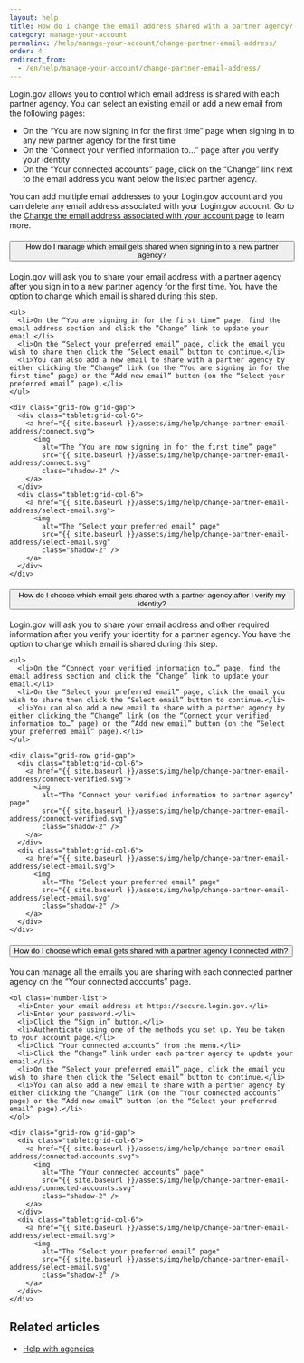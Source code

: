 ```yaml
---
layout: help
title: How do I change the email address shared with a partner agency?
category: manage-your-account
permalink: /help/manage-your-account/change-partner-email-address/
order: 4
redirect_from:
  - /en/help/manage-your-account/change-partner-email-address/
---
```


Login.gov allows you to control which email address is shared with each partner agency. You can select an existing email or add a new email from the following pages:

- On the “You are now signing in for the first time” page when signing in to any new partner agency for the first time
- On the “Connect your verified information to…” page after you verify your identity
- On the “Your connected accounts” page, click on the “Change” link next to the email address you want below the listed partner agency.

You can add multiple email addresses to your Login.gov account and you can delete any email address associated with your Login.gov account. Go to the [Change the email address associated with your account page](help/manage-your-account/change-your-email-address/) to learn more.

<div class="usa-accordion usa-accordion--bordered margin-y-4">
  <h4 class="usa-accordion__heading">
    <button
      type="button"
      class="usa-accordion__button"
      aria-expanded="true"
      aria-controls="b-a1"
    >
      How do I manage which email gets shared when signing in to a new partner agency?
    </button>
  </h4>
  <div id="b-a1" class="usa-accordion__content usa-prose">
    <p>Login.gov will ask you to share your email address with a partner agency after you sign in to a new partner agency for the first time. You have the option to change which email is shared during this step.</p>

    <ul>
      <li>On the “You are signing in for the first time” page, find the email address section and click the ”Change” link to update your email.</li>
      <li>On the “Select your preferred email” page, click the email you wish to share then click the “Select email” button to continue.</li>
      <li>You can also add a new email to share with a partner agency by either clicking the “Change” link (on the “You are signing in for the first time” page) or the “Add new email” button (on the “Select your preferred email” page).</li>
    </ul>

    <div class="grid-row grid-gap">
      <div class="tablet:grid-col-6">
        <a href="{{ site.baseurl }}/assets/img/help/change-partner-email-address/connect.svg">
          <img
            alt="The “You are now signing in for the first time” page"
            src="{{ site.baseurl }}/assets/img/help/change-partner-email-address/connect.svg"
            class="shadow-2" />
        </a>
      </div>
      <div class="tablet:grid-col-6">
        <a href="{{ site.baseurl }}/assets/img/help/change-partner-email-address/select-email.svg">
          <img
            alt="The “Select your preferred email” page"
            src="{{ site.baseurl }}/assets/img/help/change-partner-email-address/select-email.svg"
            class="shadow-2" />
        </a>
      </div>
    </div>    
  </div>
</div>

<div class="usa-accordion usa-accordion--bordered margin-y-4">
  <h4 class="usa-accordion__heading">
    <button
      type="button"
      class="usa-accordion__button"
      aria-expanded="true"
      aria-controls="b-a2"
    >
      How do I choose which email gets shared with a partner agency after I verify my identity?
    </button>
  </h4>
  <div id="b-a2" class="usa-accordion__content usa-prose">
    <p>Login.gov will ask you to share your email address and other required information after you verify your identity for a partner agency. You have the option to change which email is shared during this step.</p>

    <ul>
      <li>On the “Connect your verified information to…” page, find the email address section and click the ”Change” link to update your email.</li>
      <li>On the “Select your preferred email” page, click the email you wish to share then click the “Select email” button to continue.</li>
      <li>You can also add a new email to share with a partner agency by either clicking the “Change” link (on the “Connect your verified information to…” page) or the “Add new email” button (on the “Select your preferred email” page).</li>
    </ul>

    <div class="grid-row grid-gap">
      <div class="tablet:grid-col-6">
        <a href="{{ site.baseurl }}/assets/img/help/change-partner-email-address/connect-verified.svg">
          <img
            alt="The “Connect your verified information to partner agency” page"
            src="{{ site.baseurl }}/assets/img/help/change-partner-email-address/connect-verified.svg"
            class="shadow-2" />
        </a>
      </div>
      <div class="tablet:grid-col-6">
        <a href="{{ site.baseurl }}/assets/img/help/change-partner-email-address/select-email.svg">
          <img
            alt="The “Select your preferred email” page"
            src="{{ site.baseurl }}/assets/img/help/change-partner-email-address/select-email.svg"
            class="shadow-2" />
        </a>
      </div>
    </div>   
  </div>
</div>

<div class="usa-accordion usa-accordion--bordered margin-y-4">
  <h4 class="usa-accordion__heading">
    <button
      type="button"
      class="usa-accordion__button"
      aria-expanded="true"
      aria-controls="b-a3"
    >
      How do I choose which email gets shared with a partner agency I connected with?
    </button>
  </h4>
  <div id="b-a3" class="usa-accordion__content usa-prose">
    <p>You can manage all the emails you are sharing with each connected partner agency on the “Your connected accounts” page.</p>

    <ol class="number-list">
      <li>Enter your email address at https://secure.login.gov.</li>
      <li>Enter your password.</li>
      <li>Click the “Sign in” button.</li>
      <li>Authenticate using one of the methods you set up. You be taken to your account page.</li>
      <li>Click “Your connected accounts” from the menu.</li>
      <li>Click the ”Change” link under each partner agency to update your email.</li>
      <li>On the “Select your preferred email” page, click the email you wish to share then click the “Select email” button to continue.</li>
      <li>You can also add a new email to share with a partner agency by either clicking the “Change” link (on the “Your connected accounts” page) or the “Add new email” button (on the “Select your preferred email” page).</li>
    </ol>

    <div class="grid-row grid-gap">
      <div class="tablet:grid-col-6">
        <a href="{{ site.baseurl }}/assets/img/help/change-partner-email-address/connected-accounts.svg">
          <img
            alt="The “Your connected accounts” page"
            src="{{ site.baseurl }}/assets/img/help/change-partner-email-address/connected-accounts.svg"
            class="shadow-2" />
        </a>
      </div>
      <div class="tablet:grid-col-6">
        <a href="{{ site.baseurl }}/assets/img/help/change-partner-email-address/select-email.svg">
          <img
            alt="The “Select your preferred email” page"
            src="{{ site.baseurl }}/assets/img/help/change-partner-email-address/select-email.svg"
            class="shadow-2" />
        </a>
      </div>
    </div>   
  </div>
</div>

## Related articles

* [Help with agencies](#)
